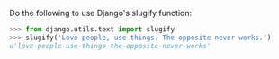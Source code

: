 Do the following to use Django's slugify function:

```python
>>> from django.utils.text import slugify
>>> slugify('Love people, use things. The opposite never works.')
u'love-people-use-things-the-opposite-never-works'
```